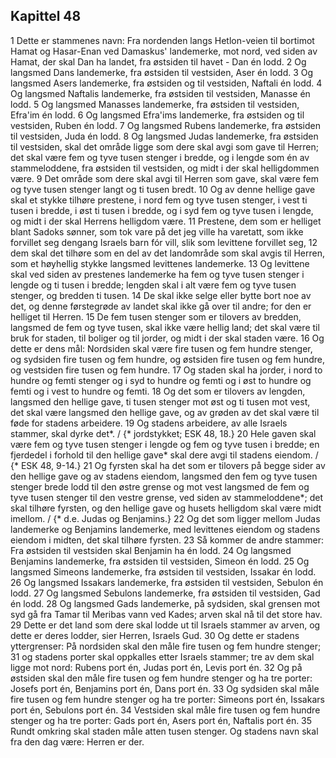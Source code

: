 ## Kapittel 48

1 Dette er stammenes navn: Fra nordenden langs Hetlon-veien til bortimot Hamat og Hasar-Enan ved Damaskus' landemerke, mot nord, ved siden av Hamat, der skal Dan ha landet, fra østsiden til havet - Dan én lodd.
2 Og langsmed Dans landemerke, fra østsiden til vestsiden, Aser én lodd.
3 Og langsmed Asers landemerke, fra østsiden og til vestsiden, Naftali én lodd.
4 Og langsmed Naftalis landemerke, fra østsiden til vestsiden, Manasse én lodd.
5 Og langsmed Manasses landemerke, fra østsiden til vestsiden, Efra'im én lodd.
6 Og langsmed Efra'ims landemerke, fra østsiden og til vestsiden, Ruben én lodd.
7 Og langsmed Rubens landemerke, fra østsiden til vestsiden, Juda én lodd.
8 Og langsmed Judas landemerke, fra østsiden til vestsiden, skal det område ligge som dere skal avgi som gave til Herren; det skal være fem og tyve tusen stenger i bredde, og i lengde som én av stammeloddene, fra østsiden til vestsiden, og midt i der skal helligdommen være.
9 Det område som dere skal avgi til Herren som gave, skal være fem og tyve tusen stenger langt og ti tusen bredt.
10 Og av denne hellige gave skal et stykke tilhøre prestene, i nord fem og tyve tusen stenger, i vest ti tusen i bredde, i øst ti tusen i bredde, og i syd fem og tyve tusen i lengde, og midt i der skal Herrens helligdom være.
11 Prestene, dem som er helliget blant Sadoks sønner, som tok vare på det jeg ville ha varetatt, som ikke forvillet seg dengang Israels barn fór vill, slik som levittene forvillet seg,
12 dem skal det tilhøre som en del av det landområde som skal avgis til Herren, som et høyhellig stykke langsmed levittenes landemerke.
13 Og levittene skal ved siden av prestenes landemerke ha fem og tyve tusen stenger i lengde og ti tusen i bredde; lengden skal i alt være fem og tyve tusen stenger, og bredden ti tusen.
14 De skal ikke selge eller bytte bort noe av det, og denne førstegrøde av landet skal ikke gå over til andre; for den er helliget til Herren.
15 De fem tusen stenger som er tilovers av bredden, langsmed de fem og tyve tusen, skal ikke være hellig land; det skal være til bruk for staden, til boliger og til jorder, og midt i der skal staden være.
16 Og dette er dens mål: Nordsiden skal være fire tusen og fem hundre stenger, og sydsiden fire tusen og fem hundre, og østsiden fire tusen og fem hundre, og vestsiden fire tusen og fem hundre.
17 Og staden skal ha jorder, i nord to hundre og femti stenger og i syd to hundre og femti og i øst to hundre og femti og i vest to hundre og femti.
18 Og det som er tilovers av lengden, langsmed den hellige gave, ti tusen stenger mot øst og ti tusen mot vest, det skal være langsmed den hellige gave, og av grøden av det skal være til føde for stadens arbeidere.
19 Og stadens arbeidere, av alle Israels stammer, skal dyrke det*. / {* jordstykket; ESK 48, 18.}
20 Hele gaven skal være fem og tyve tusen stenger i lengde og fem og tyve tusen i bredde; en fjerdedel i forhold til den hellige gave* skal dere avgi til stadens eiendom. / {* ESK 48, 9-14.}
21 Og fyrsten skal ha det som er tilovers på begge sider av den hellige gave og av stadens eiendom, langsmed den fem og tyve tusen stenger brede lodd til den østre grense og mot vest langsmed de fem og tyve tusen stenger til den vestre grense, ved siden av stammeloddene*; det skal tilhøre fyrsten, og den hellige gave og husets helligdom skal være midt imellom. / {* d.e. Judas og Benjamins.}
22 Og det som ligger mellom Judas landemerke og Benjamins landemerke, med levittenes eiendom og stadens eiendom i midten, det skal tilhøre fyrsten.
23 Så kommer de andre stammer: Fra østsiden til vestsiden skal Benjamin ha én lodd.
24 Og langsmed Benjamins landemerke, fra østsiden til vestsiden, Simeon én lodd.
25 Og langsmed Simeons landemerke, fra østsiden til vestsiden, Issakar én lodd.
26 Og langsmed Issakars landemerke, fra østsiden til vestsiden, Sebulon én lodd.
27 Og langsmed Sebulons landemerke, fra østsiden til vestsiden, Gad én lodd.
28 Og langsmed Gads landemerke, på sydsiden, skal grensen mot syd gå fra Tamar til Meribas vann ved Kades; arven skal nå til det store hav.
29 Dette er det land som dere skal lodde ut til Israels stammer av arven, og dette er deres lodder, sier Herren, Israels Gud.
30 Og dette er stadens yttergrenser: På nordsiden skal den måle fire tusen og fem hundre stenger;
31 og stadens porter skal oppkalles etter Israels stammer; tre av dem skal ligge mot nord: Rubens port én, Judas port én, Levis port én.
32 Og på østsiden skal den måle fire tusen og fem hundre stenger og ha tre porter: Josefs port én, Benjamins port én, Dans port én.
33 Og sydsiden skal måle fire tusen og fem hundre stenger og ha tre porter: Simeons port én, Issakars port én, Sebulons port én.
34 Vestsiden skal måle fire tusen og fem hundre stenger og ha tre porter: Gads port én, Asers port én, Naftalis port én.
35 Rundt omkring skal staden måle atten tusen stenger. Og stadens navn skal fra den dag være: Herren er der.
